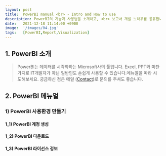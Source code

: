 ```yaml
---
layout: post
title:  PowerBI manual <br> - Intro and How to use
description: PowerBI의 기능과 사용법을 소개하고, <br> 보고서 개발 노하우를 공유합니다.
date:   2021-12-18 11:14:00 +0900
image:  '/images/04.jpg'
tags:   [PowerBI,Report,Visualization]
---
```

## 1. PowerBI 소개

> PowerBI는 데이터를 시각화하는 Microsoft사의 툴입니다.
Excel, PPT와 마찬가지로 IT개발자가 아닌 일반인도 손쉽게 사용할 수 있습니다.메뉴얼을 따라 시도해보세요. 궁금하신 점은 메일 ([Contact]({site.baseurl}/contact/))로 문의를 주셔도 좋습니다.

<!-- ![Dashboard Example](https://i.pinimg.com/564x/58/7f/f6/587ff6e84599bfd1bae3d94ab3aa83f6.jpg#wide)
*Photo by [datapine.com](https://i.pinimg.com/564x/58/7f/f6/587ff6e84599bfd1bae3d94ab3aa83f6.jpg) on [pinterest](https://pin.it/aWl26qJ)* -->

## 2. PowerBI 메뉴얼

### 1) PowerBI 사용환경 만들기

#### 1_1) PowerBI 계정 생성
#### 1_2) PowerBI 다운로드
#### 1_3) PowerBI 라이선스 정보